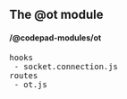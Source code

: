## The @ot module
#### /@codepad-modules/ot
<pre>
hooks
 - socket.connection.js
routes
 - ot.js
</pre>

